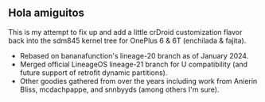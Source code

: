 ## Hola amiguitos

This is my attempt to fix up and add a little crDroid customization flavor back into the sdm845 kernel tree for OnePlus 6 & 6T (enchilada & fajita).

- Rebased on bananafunction's lineage-20 branch as of January 2024.
- Merged official LineageOS lineage-21 branch for U compatibility (and future support of retrofit dynamic partitions).
- Other goodies gathered from over the years including work from Anierin Bliss, mcdachpappe, and snnbyyds (among others I'm sure).
